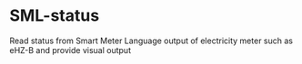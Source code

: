 # SML-status
Read status from Smart Meter Language output of electricity meter such as eHZ-B and provide visual output
